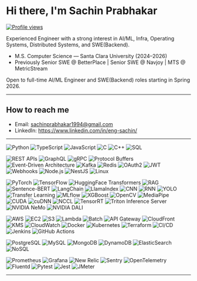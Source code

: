 # Hi there, I'm Sachin Prabhakar

[![Profile views](https://komarev.com/ghpvc/?username=sachin-prabhakar&label=Profile%20views)](https://github.com/sachin-prabhakar)

Experienced Engineer with a strong interest in AI/ML, Infra, Operating Systems, Distributed Systems, and SWE(Backend). 

- M.S. Computer Science — Santa Clara University (2024–2026)  
- Previously Senior SWE @ BetterPlace | Senior SWE @ Navjoy | MTS @ MetricStream

Open to full-time AI/ML Engineer and SWE(Backend) roles starting in Spring 2026.

---

## How to reach me

- Email: sachinprabhakar1994@gmail.com  
- LinkedIn: https://www.linkedin.com/in/eng-sachin/
---

<!-- Languages -->
![Python](https://img.shields.io/badge/Python-3776AB?logo=python&logoColor=white)
![TypeScript](https://img.shields.io/badge/TypeScript-3178C6?logo=typescript&logoColor=white)
![JavaScript](https://img.shields.io/badge/JavaScript-F7DF1E?logo=javascript&logoColor=black)
![C](https://img.shields.io/badge/C-A8B9CC?logo=c&logoColor=black)
![C++](https://img.shields.io/badge/C++-00599C?logo=cplusplus&logoColor=white)
![SQL](https://img.shields.io/badge/SQL-025E8C?logo=postgresql&logoColor=white)

<!-- Backend Systems -->
![REST APIs](https://img.shields.io/badge/REST-000000)
![GraphQL](https://img.shields.io/badge/GraphQL-E10098?logo=graphql&logoColor=white)
![gRPC](https://img.shields.io/badge/gRPC-000000?logo=grpc&logoColor=white)
![Protocol Buffers](https://img.shields.io/badge/Protocol%20Buffers-4285F4?logo=google&logoColor=white)
![Event-Driven Architecture](https://img.shields.io/badge/Event--Driven-0A0A0A)
![Kafka](https://img.shields.io/badge/Kafka-231F20?logo=apachekafka&logoColor=white)
![Redis](https://img.shields.io/badge/Redis-DC382D?logo=redis&logoColor=white)
![OAuth2](https://img.shields.io/badge/OAuth2-3D3D3D)
![JWT](https://img.shields.io/badge/JWT-000000)
![Webhooks](https://img.shields.io/badge/Webhooks-0A0A0A)
![Node.js](https://img.shields.io/badge/Node.js-339933?logo=node.js&logoColor=white)
![NestJS](https://img.shields.io/badge/NestJS-E0234E?logo=nestjs&logoColor=white)
![Linux](https://img.shields.io/badge/Linux-FCC624?logo=linux&logoColor=black)

<!-- AI / ML -->
![PyTorch](https://img.shields.io/badge/PyTorch-EE4C2C?logo=pytorch&logoColor=white)
![TensorFlow](https://img.shields.io/badge/TensorFlow-FF6F00?logo=tensorflow&logoColor=white)
![HuggingFace Transformers](https://img.shields.io/badge/HuggingFace%20Transformers-FFD21E?logo=huggingface&logoColor=black)
![RAG](https://img.shields.io/badge/RAG-0A0A0A)
![Sentence-BERT](https://img.shields.io/badge/Sentence--BERT-4B8BBE)
![LangChain](https://img.shields.io/badge/LangChain-2C3E50)
![LlamaIndex](https://img.shields.io/badge/LlamaIndex-111827)
![CNN](https://img.shields.io/badge/CNN-0A0A0A)
![RNN](https://img.shields.io/badge/RNN-0A0A0A)
![YOLO](https://img.shields.io/badge/YOLO-0A0A0A)
![Transfer Learning](https://img.shields.io/badge/Transfer%20Learning-0A0A0A)
![MLflow](https://img.shields.io/badge/MLflow-0194E2?logo=mlflow&logoColor=white)
![XGBoost](https://img.shields.io/badge/XGBoost-1C9CEA)
![OpenCV](https://img.shields.io/badge/OpenCV-5C3EE8?logo=opencv&logoColor=white)
![MediaPipe](https://img.shields.io/badge/MediaPipe-00C3FF?logo=google&logoColor=white)
![CUDA](https://img.shields.io/badge/CUDA-76B900?logo=nvidia&logoColor=white)
![cuDNN](https://img.shields.io/badge/cuDNN-76B900?logo=nvidia&logoColor=white)
![NCCL](https://img.shields.io/badge/NCCL-76B900?logo=nvidia&logoColor=white)
![TensorRT](https://img.shields.io/badge/TensorRT-76B900?logo=nvidia&logoColor=white)
![Triton Inference Server](https://img.shields.io/badge/Triton%20Server-76B900?logo=nvidia&logoColor=white)
![NVIDIA NeMo](https://img.shields.io/badge/NVIDIA%20NeMo-76B900?logo=nvidia&logoColor=white)
![NVIDIA DALI](https://img.shields.io/badge/NVIDIA%20DALI-76B900?logo=nvidia&logoColor=white)

<!-- Cloud & Infrastructure -->
![AWS](https://img.shields.io/badge/AWS-232F3E?logo=amazonaws&logoColor=white)
![EC2](https://img.shields.io/badge/EC2-FF9900?logo=amazon-aws&logoColor=white)
![S3](https://img.shields.io/badge/S3-569A31?logo=amazon-aws&logoColor=white)
![Lambda](https://img.shields.io/badge/Lambda-FF9900?logo=awslambda&logoColor=white)
![Batch](https://img.shields.io/badge/Batch-232F3E?logo=amazonaws&logoColor=white)
![API Gateway](https://img.shields.io/badge/API%20Gateway-232F3E?logo=amazonaws&logoColor=white)
![CloudFront](https://img.shields.io/badge/CloudFront-232F3E?logo=amazonaws&logoColor=white)
![KMS](https://img.shields.io/badge/KMS-232F3E?logo=amazonaws&logoColor=white)
![CloudWatch](https://img.shields.io/badge/CloudWatch-232F3E?logo=amazoncloudwatch&logoColor=white)
![Docker](https://img.shields.io/badge/Docker-2496ED?logo=docker&logoColor=white)
![Kubernetes](https://img.shields.io/badge/Kubernetes-326CE5?logo=kubernetes&logoColor=white)
![Terraform](https://img.shields.io/badge/Terraform-7B42BC?logo=terraform&logoColor=white)
![CI/CD](https://img.shields.io/badge/CI%2FCD-0A0A0A)
![Jenkins](https://img.shields.io/badge/Jenkins-D24939?logo=jenkins&logoColor=white)
![GitHub Actions](https://img.shields.io/badge/GitHub%20Actions-2088FF?logo=githubactions&logoColor=white)

<!-- Databases -->
![PostgreSQL](https://img.shields.io/badge/PostgreSQL-4169E1?logo=postgresql&logoColor=white)
![MySQL](https://img.shields.io/badge/MySQL-4479A1?logo=mysql&logoColor=white)
![MongoDB](https://img.shields.io/badge/MongoDB-47A248?logo=mongodb&logoColor=white)
![DynamoDB](https://img.shields.io/badge/DynamoDB-4053D6?logo=amazon-dynamodb&logoColor=white)
![ElasticSearch](https://img.shields.io/badge/ElasticSearch-005571?logo=elasticsearch&logoColor=white)
![NoSQL](https://img.shields.io/badge/NoSQL-0A0A0A)

<!-- Observability & Testing -->
![Prometheus](https://img.shields.io/badge/Prometheus-E6522C?logo=prometheus&logoColor=white)
![Grafana](https://img.shields.io/badge/Grafana-F46800?logo=grafana&logoColor=white)
![New Relic](https://img.shields.io/badge/New%20Relic-1CE783?logo=newrelic&logoColor=white)
![Sentry](https://img.shields.io/badge/Sentry-362D59?logo=sentry&logoColor=white)
![OpenTelemetry](https://img.shields.io/badge/OpenTelemetry-000000?logo=opentelemetry&logoColor=white)
![Fluentd](https://img.shields.io/badge/Fluentd-0E83C8?logo=fluentd&logoColor=white)
![Pytest](https://img.shields.io/badge/Pytest-0A9EDC?logo=pytest&logoColor=white)
![Jest](https://img.shields.io/badge/Jest-C21325?logo=jest&logoColor=white)
![JMeter](https://img.shields.io/badge/JMeter-D22128?logo=apachejmeter&logoColor=white)

---
